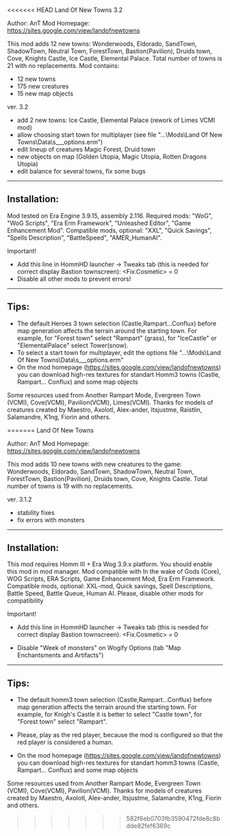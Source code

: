 <<<<<<< HEAD
Land Of New Towns  3.2

Author:   	AnT
Mod Homepage:	https://sites.google.com/view/landofnewtowns

This mod adds 12 new towns: Wonderwoods, Eldorado, SandTown, ShadowTown, Neutral Town, ForestTown, Bastion(Pavilion), Druids town, Cove, Knights Castle, Ice Castle, Elemental Palace.  Total number of towns is 21 with no replacements.
Mod contains:
+ 12 new towns
+ 175 new creatures
+ 15 new map objects

ver. 3.2
* add 2 new towns: Ice Castle, Elemental Palace (rework of Limes VCMI mod)
* allow choosing start town for multiplayer (see file "...\Mods\Land Of New Towns\Data\s\___options.erm") 
* edit lineup of creatures Magic Forest, Druid town
* new objects on map (Golden Utopia, Magic Utopia, Rotten Dragons Utopia)
* edit balance for several towns, fix some bugs

------------------------------------------------
Installation:
------------------------------------------------
Mod tested on Era Engine 3.9.15, assembly 2.116. 
Required mods: "WoG", "WoG Scripts", "Era Erm Framework", "Unleashed Editor", "Game Enhancement Mod".
Сompatible mods, optional: "XXL", "Quick Savings", "Spells Description", "BattleSpeed", "AMER_HumanAI".	

Important! 
* Add this line in HommHD launcher -> Tweaks tab  (this is needed for correct display  Bastion townscreen):
  <Fix.Cosmetic> = 0 
* Disable all other mods to prevent errors! 



-------------------------------------------------
Tips:
-------------------------------------------------
* The default Heroes 3 town selection (Castle,Rampart...Conflux) before map generation affects the terrain around the starting town.   For example, for "Forest town" select "Rampart" (grass), for "IceCastle" or "ElementalPalace" select Tower(snow).
* To select a start town for multiplayer, edit the options file "...\Mods\Land Of New Towns\Data\s\___options.erm"
* On the mod homepage (https://sites.google.com/view/landofnewtowns)  you can download high-res textures for standart Homm3 towns (Castle, Rampart... Conflux) and some map objects




Some resources used from Another Rampart Mode, Evergreen Town (VCMI), Cove(VCMI), Pavilion(VCMI), Limes(VCMI). Thanks for models of creatures created by Maestro, Axolotl, Alex-ander, Itsjustme, Raistlin, Salamandre, K1ng, Fiorin and others.

=======
Land Of New Towns

Author:   	AnT
Mod Homepage:	https://sites.google.com/view/landofnewtowns

This mod adds 10 new towns with new creatures to the game:  Wonderwoods, Eldorado, SandTown, ShadowTown, Neutral Town, ForestTown, Bastion(Pavilion), Druids town, Cove, Knights Castle. Total number of towns is 19 with no replacements.

ver. 3.1.2
 * stability fixes
 * fix errors with monsters


------------------------------------------------
Installation:
------------------------------------------------
This mod requires Homm III + Era Wog 3.9.x platform.    You should enable this mod in mod manager. Mod compatible with In the wake of Gods (Core), WOG Scripts, ERA Scripts, Game Enhancement Mod, Era Erm Framework. Сompatible mods, optional: XXL-mod, Quick savings, Spell Descriptions, Battle Speed, Battle Queue, Human AI.
Please, disable other mods for compatibility

Important! 
* Add this line in HommHD launcher -> Tweaks tab  (this is needed for correct display  Bastion townscreen):
  <Fix.Cosmetic> = 0 

* Disable "Week of monsters" on Wogify Options (tab "Map Enchantsments and Artifacts")



-------------------------------------------------
Tips:
-------------------------------------------------
* The default homm3 town selection (Castle,Rampart...Conflux) before map generation affects the terrain around the starting town.   For example, for Knigh's Castle it is better to select "Castle town", for "Forest town" select "Rampart".

* Please, play as the red player, because the mod is configured so that the red player is considered a human.

* On the mod homepage (https://sites.google.com/view/landofnewtowns)  you can download high-res textures for standart homm3 towns (Castle, Rampart... Conflux) and some map objects




Some resources used from Another Rampart Mode, Evergreen Town (VCMI), Cove(VCMI), Pavilion(VCMI). Thanks for models of creatures created by Maestro, Axolotl, Alex-ander, Itsjustme, Salamandre, K1ng, Fiorin and others.
>>>>>>> 582f6eb0703fb3590472fde8c8bdde82fef6369c
